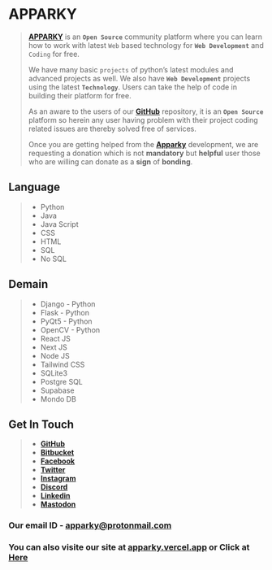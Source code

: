 # APPARKY

> [__APPARKY__](https://apparky.vercel.app/) is an __`Open Source`__ community platform where you can learn how to work with latest `Web` based technology for __`Web Development`__ and `Coding` for free.
> 
> We have many basic `projects` of python’s latest modules and advanced projects as well.
> We also have __`Web Development`__ projects using the latest __`Technology`__. Users can take the help of code in building their platform for free. 
> 
> 
> As an aware to the users of our [__GitHub__](https://github.com/Apparky) repository, it is an __`Open Source`__ platform so herein any user having problem with their project coding related issues are thereby solved free of services. 
> 
> 
> 
> Once you are getting helped from the [__Apparky__](https://apparky.vercel.app/) development, we are requesting a donation which is not __mandatory__ but __helpful__ user those who are willing can donate as a __sign__ of __bonding__.
> 
> 
> 

## Language
> 
> - Python
> - Java
> - Java Script
> - CSS
> - HTML
> - SQL
> - No SQL
>
> 

## Demain
>
> - Django - Python
> - Flask - Python
> - PyQt5 - Python
> - OpenCV - Python
> - React JS
> - Next JS
> - Node JS
> - Tailwind CSS
> - SQLite3
> - Postgre SQL
> - Supabase
> - Mondo DB
> 
> 
> 
 

## Get In Touch

> - [__GitHub__](https://github.com/Apparky)
> - [__Bitbucket__](https://bitbucket.org/apparky-web/)
> - [__Facebook__](https://www.facebook.com/Apparky.Web/)
> - [__Twitter__](https://twitter.com/Apparky_Tech)
> - [__Instagram__](https://www.instagram.com/apparky.web/)
> - [__Discord__](https://discord.gg/2YSbJNZT)
> - [__Linkedin__](https://www.linkedin.com/in/apparky-web-6762a3263/)
> - [__Mastodon__](https://mastodon.social/@apparky)
> 
> 
> 
> 
> 



### Our email ID - apparky@protonmail.com
### You can also visite our site at [__apparky.vercel.app__](https://apparky.vercel.app/) or Click at [Here](https://apparky.vercel.app/)